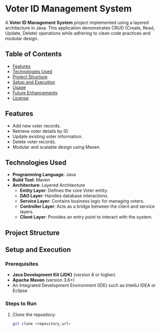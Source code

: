 # Voter ID Management System

A **Voter ID Management System** project implemented using a layered architecture in Java. This application demonstrates CRUD (Create, Read, Update, Delete) operations while adhering to clean code practices and modular design.

## Table of Contents
- [Features](#features)
- [Technologies Used](#technologies-used)
- [Project Structure](#project-structure)
- [Setup and Execution](#setup-and-execution)
- [Usage](#usage)
- [Future Enhancements](#future-enhancements)
- [License](#license)

## Features
- Add new voter records.
- Retrieve voter details by ID.
- Update existing voter information.
- Delete voter records.
- Modular and scalable design using Maven.

## Technologies Used
- **Programming Language**: Java
- **Build Tool**: Maven
- **Architecture**: Layered Architecture
  - **Entity Layer**: Defines the core Voter entity.
  - **DAO Layer**: Handles database interactions.
  - **Service Layer**: Contains business logic for managing voters.
  - **Controller Layer**: Acts as a bridge between the client and service layers.
  - **Client Layer**: Provides an entry point to interact with the system.

## Project Structure

## Setup and Execution

### Prerequisites
- **Java Development Kit (JDK)** (version 8 or higher)
- **Apache Maven** (version 3.6+)
- An Integrated Development Environment (IDE) such as IntelliJ IDEA or Eclipse

### Steps to Run
1. Clone the repository:
   ```bash
   git clone <repository_url>
